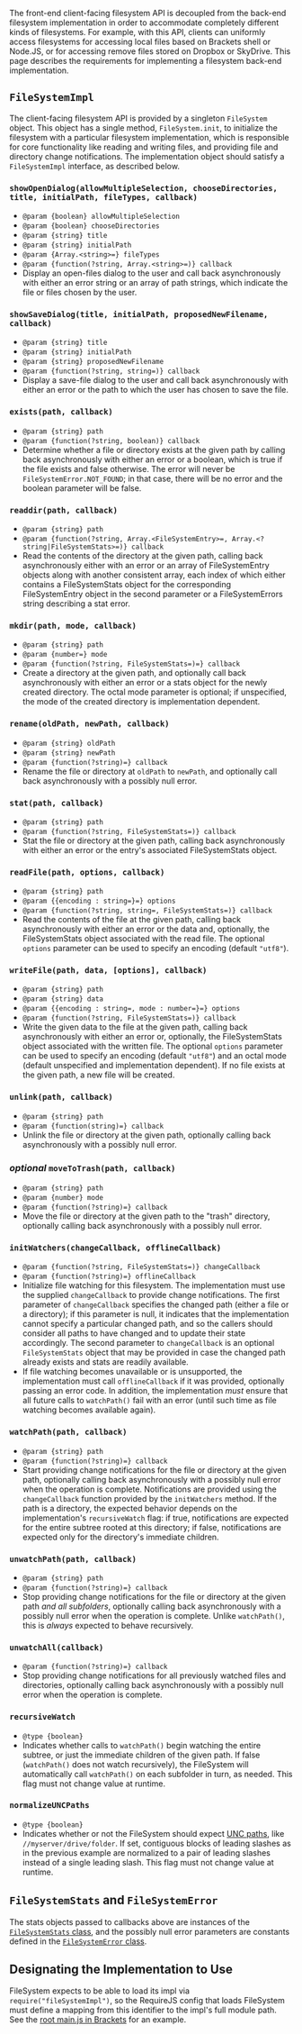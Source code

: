 The front-end client-facing filesystem API is decoupled from the back-end filesystem implementation in order to accommodate completely different kinds of filesystems. For example, with this API, clients can uniformly access filesystems for accessing local files based on Brackets shell or Node.JS, or for accessing remove files stored on Dropbox or SkyDrive. This page describes the requirements for implementing a filesystem back-end implementation.

## `FileSystemImpl`

The client-facing filesystem API is provided by a singleton `FileSystem` object. This object has a single method, `FileSystem.init`, to initialize the filesystem with a particular filesystem implementation, which is responsible for core functionality like reading and writing files, and providing file and directory change notifications. The implementation object should satisfy a `FileSystemImpl` interface, as described below.

### `showOpenDialog(allowMultipleSelection, chooseDirectories, title, initialPath, fileTypes, callback)`
* `@param {boolean} allowMultipleSelection`
* `@param {boolean} chooseDirectories`
* `@param {string} title`
* `@param {string} initialPath`
* `@param {Array.<string>=} fileTypes`
* `@param {function(?string, Array.<string>=)} callback`
* Display an open-files dialog to the user and call back asynchronously with either an error string or an array of path strings, which indicate the file or files chosen by the user.

### `showSaveDialog(title, initialPath, proposedNewFilename, callback)`
* `@param {string} title`
* `@param {string} initialPath`
* `@param {string} proposedNewFilename`
* `@param {function(?string, string=)} callback`
* Display a save-file dialog to the user and call back asynchronously with either an error or the path to which the user has chosen to save the file.

### `exists(path, callback)`
* `@param {string} path`
* `@param {function(?string, boolean)} callback`
* Determine whether a file or directory exists at the given path by calling back asynchronously with either an error or a boolean, which is true if the file exists and false otherwise. The error will never be `FileSystemError.NOT_FOUND`; in that case, there will be no error and the boolean parameter will be false.

### `readdir(path, callback)`
* `@param {string} path`
* `@param {function(?string, Array.<FileSystemEntry>=, Array.<?string|FileSystemStats>=)} callback`
* Read the contents of the directory at the given path, calling back asynchronously either with an error or an array of FileSystemEntry objects along with another consistent array, each index of which either contains a FileSystemStats object for the corresponding FileSystemEntry object in the second parameter or a FileSystemErrors string describing a stat error. 

### `mkdir(path, mode, callback)`
* `@param {string} path`
* `@param {number=} mode`
* `@param {function(?string, FileSystemStats=)=} callback`
* Create a directory at the given path, and optionally call back asynchronously with either an error or a stats object for the newly created directory. The octal mode parameter is optional; if unspecified, the mode of the created directory is implementation dependent.

### `rename(oldPath, newPath, callback)`
* `@param {string} oldPath`
* `@param {string} newPath`
* `@param {function(?string)=} callback`
* Rename the file or directory at `oldPath` to `newPath`, and optionally call back asynchronously with a possibly null error.

### `stat(path, callback)`
* `@param {string} path`
* `@param {function(?string, FileSystemStats=)} callback` 
* Stat the file or directory at the given path, calling back asynchronously with either an error or the entry's associated FileSystemStats object.

### `readFile(path, options, callback)`
* `@param {string} path`
* `@param {{encoding : string=}=} options`
* `@param {function(?string, string=, FileSystemStats=)} callback`
* Read the contents of the file at the given path, calling back asynchronously with either an error or the data and, optionally, the FileSystemStats object associated with the read file. The optional `options` parameter can be used to specify an encoding (default `"utf8"`).

### `writeFile(path, data, [options], callback)`
* `@param {string} path`
* `@param {string} data`
* `@param {{encoding : string=, mode : number=}=} options`
* `@param {function(?string, FileSystemStats=)} callback`
* Write the given data to the file at the given path, calling back asynchronously with either an error or, optionally, the FileSystemStats object associated with the written file. The optional `options` parameter can be used to specify an encoding (default `"utf8"`) and an octal mode (default unspecified and implementation dependent). If no file exists at the given path, a new file will be created.

### `unlink(path, callback)`
* `@param {string} path`
* `@param {function(string)=} callback`
* Unlink the file or directory at the given path, optionally calling back asynchronously with a possibly null error.

### *optional* `moveToTrash(path, callback)`
* `@param {string} path`
* `@param {number} mode`
* `@param {function(?string)=} callback`
* Move the file or directory at the given path to the "trash" directory, optionally calling back asynchronously with a possibly null error.

### `initWatchers(changeCallback, offlineCallback)`
* `@param {function(?string, FileSystemStats=)} changeCallback`
* `@param {function(?string)=} offlineCallback`
* Initialize file watching for this filesystem. The implementation must use the supplied `changeCallback` to provide change notifications. The first parameter of `changeCallback` specifies the changed path (either a file or a directory); if this parameter is null, it indicates that the implementation cannot specify a particular changed path, and so the callers should consider all paths to have changed and to update their state accordingly. The second parameter to `changeCallback` is an optional `FileSystemStats` object that may be provided in case the changed path already exists and stats are readily available.
* If file watching becomes unavailable or is unsupported, the implementation must call `offlineCallback` if it was provided, optionally passing an error code. In addition, the implementation _must_ ensure that all future calls to `watchPath()` fail with an error (until such time as file watching becomes available again).

### `watchPath(path, callback)`
* `@param {string} path`
* `@param {function(?string)=} callback`
* Start providing change notifications for the file or directory at the given path, optionally calling back asynchronously with a possibly null error when the operation is complete. Notifications are provided using the `changeCallback` function provided by the `initWatchers` method. If the path is a directory, the expected behavior depends on the implementation's `recursiveWatch` flag: if true, notifications are expected for the entire subtree rooted at this directory; if false, notifications are expected only for the directory's immediate children.

### `unwatchPath(path, callback)`
* `@param {string} path`
* `@param {function(?string)=} callback`
* Stop providing change notifications for the file or directory at the given path _and all subfolders_, optionally calling back asynchronously with a possibly null error when the operation is complete. Unlike `watchPath()`, this is _always_ expected to behave recursively.

### `unwatchAll(callback)`
* `@param {function(?string)=} callback`
* Stop providing change notifications for all previously watched files and directories, optionally calling back asynchronously with a possibly null error when the operation is complete. 

### `recursiveWatch`
* `@type {boolean}`
* Indicates whether calls to `watchPath()` begin watching the entire subtree, or just the immediate children of the given path. If false (`watchPath()` does not watch recursively), the FileSystem will automatically call `watchPath()` on each subfolder in turn, as needed. This flag must not change value at runtime.

### `normalizeUNCPaths`
* `@type {boolean}`
* Indicates whether or not the FileSystem should expect [UNC paths](http://www.uwplatt.edu/oit/terms/uncpath.html), like `//myserver/drive/folder`. If set, contiguous blocks of leading slashes as in the previous example are normalized to a pair of leading slashes instead of a single leading slash. This flag must not change value at runtime.


## `FileSystemStats` and `FileSystemError`
The stats objects passed to callbacks above are instances of the [`FileSystemStats` class](https://github.com/adobe/brackets/blob/glenn/file-system/src/filesystem/FileSystemStats.js), and the possibly null error parameters are constants defined in the [`FileSystemError` class](https://github.com/adobe/brackets/blob/glenn/file-system/src/filesystem/FileSystemError.js).


## Designating the Implementation to Use

FileSystem expects to be able to load its impl via `require("fileSystemImpl")`, so the RequireJS config that loads FileSystem must define a mapping from this identifier to the impl's full module path. See the [root main.js in Brackets](https://github.com/adobe/brackets/blob/master/src/main.js) for an example.